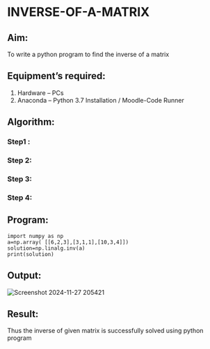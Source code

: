 # INVERSE-OF-A-MATRIX
## Aim:
To write a python program to find the inverse of a matrix
## Equipment’s required:
1. 	Hardware – PCs
2. 	Anaconda – Python 3.7 Installation / Moodle-Code Runner
## Algorithm:
### Step1 : 
### Step 2: 
### Step 3: 
### Step 4: 

## Program:
```
import numpy as np
a=np.array( [[6,2,3],[3,1,1],[10,3,4]])
solution=np.linalg.inv(a)
print(solution)

```
## Output:
![Screenshot 2024-11-27 205421](https://github.com/user-attachments/assets/17f06216-4ee9-4c0c-b1a9-bb981214f677)

## Result:
Thus the inverse of given matrix is successfully solved using python program

